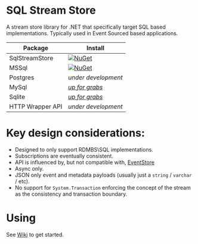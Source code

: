 # SQL Stream Store

A stream store library for .NET that specifically target SQL based implementations. Typically
used in Event Sourced based applications.

| Package | Install |
| --- | --- |
| SqlStreamStore | [![NuGet](https://img.shields.io/nuget/v/SqlStreamStore.svg)](https://www.nuget.org/packages/SqlStreamStore) |
| MSSql | [![NuGet](https://img.shields.io/nuget/v/SqlStreamStore.svg)](https://www.nuget.org/packages/SqlStreamStore.MsSql) |
| Postgres | _under development_ |
| MySql | [_up for grabs_](https://github.com/damianh/SqlStreamStore/issues/29) |
| Sqlite | [_up for grabs_](https://github.com/damianh/SqlStreamStore/issues/28) |
| HTTP Wrapper API | _under development_ |

# Key design considerations:

 - Designed to only support RDMBS\SQL implementations.
 - Subscriptions are eventually consistent.
 - API is influenced by, but not compatible with, [EventStore](https://geteventstore.com/)
 - Async only.
 - JSON only event and metadata payloads (usually just a `string` / `varchar` / etc).
 - No support for `System.Transaction` enforcing the concept of the stream as the consistency and transaction boundary.

# Using

See [Wiki](../../wiki) to get started.